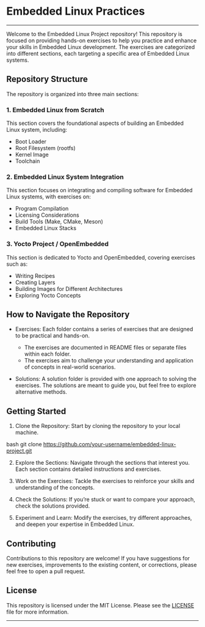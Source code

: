 # Embedded Linux Practices

---

Welcome to the Embedded Linux Project repository! This repository is focused on providing hands-on exercises to help you practice and enhance your skills in Embedded Linux development. The exercises are categorized into different sections, each targeting a specific area of Embedded Linux systems.

## Repository Structure

The repository is organized into three main sections:

### 1. Embedded Linux from Scratch
This section covers the foundational aspects of building an Embedded Linux system, including:
- Boot Loader
- Root Filesystem (rootfs)
- Kernel Image
- Toolchain

### 2. Embedded Linux System Integration
This section focuses on integrating and compiling software for Embedded Linux systems, with exercises on:
- Program Compilation
- Licensing Considerations
- Build Tools (Make, CMake, Meson)
- Embedded Linux Stacks

### 3. Yocto Project / OpenEmbedded
This section is dedicated to Yocto and OpenEmbedded, covering exercises such as:
- Writing Recipes
- Creating Layers
- Building Images for Different Architectures
- Exploring Yocto Concepts

## How to Navigate the Repository

- Exercises: Each folder contains a series of exercises that are designed to be practical and hands-on.
  - The exercises are documented in README files or separate files within each folder.
  - The exercises aim to challenge your understanding and application of concepts in real-world scenarios.

- Solutions: A solution folder is provided with one approach to solving the exercises. The solutions are meant to guide you, but feel free to explore alternative methods.

## Getting Started

1. Clone the Repository: Start by cloning the repository to your local machine.
  
bash
   git clone https://github.com/your-username/embedded-linux-project.git
   

2. Explore the Sections: Navigate through the sections that interest you. Each section contains detailed instructions and exercises.

3. Work on the Exercises: Tackle the exercises to reinforce your skills and understanding of the concepts.

4. Check the Solutions: If you’re stuck or want to compare your approach, check the solutions provided.

5. Experiment and Learn: Modify the exercises, try different approaches, and deepen your expertise in Embedded Linux.

## Contributing

Contributions to this repository are welcome! If you have suggestions for new exercises, improvements to the existing content, or corrections, please feel free to open a pull request.

## License

This repository is licensed under the MIT License. Please see the [LICENSE](LICENSE) file for more information.

---
